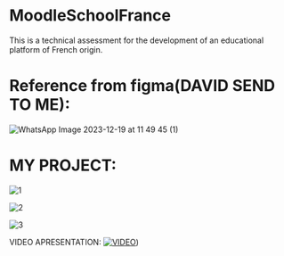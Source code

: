 # MoodleSchoolFrance
This is a technical assessment for the development of an educational platform of French origin.

# Reference from figma(DAVID SEND TO ME):

![WhatsApp Image 2023-12-19 at 11 49 45 (1)](https://github.com/Erickhrs/MoodleSchoolFrance/assets/106276135/fe41cad5-dbd3-42fa-85a5-600c417c33c4)


# MY PROJECT:
![1](https://github.com/Erickhrs/MoodleSchoolFrance/assets/106276135/52db04a1-9ae5-4393-a005-896c5d25df41)

![2](https://github.com/Erickhrs/MoodleSchoolFrance/assets/106276135/b969c8cb-2f0e-4a80-a6af-d18fee523f97)

![3](https://github.com/Erickhrs/MoodleSchoolFrance/assets/106276135/07a5bee7-a081-4191-a84f-5963e2fb5ec8)


VIDEO APRESENTATION:
[![VIDEO](https://i.stack.imgur.com/Vp2cE.png)]([https://drive.google.com/file/d/1b91hcqGw-y8ZQ7TKyigUqv_E5tNxj_v1/view?usp=drive_link]))





